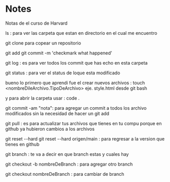 # Notes
Notas de el curso de Harvard

ls : para ver las carpeta que estan en directorio en el cual me encuentro

git clone <url de git>
para copear un repositorio

git add <nombre de el archivo modificado>
git commit -m 'checkmark what happened' 

git log : es para ver todos los commit que has echo en esta carpeta

git status : para ver el status de loque esta modificado 

bueno lo primero que aprendi fue el crear nuevos archivos   : touch <nombreDileArchivo.TipoDeArchivo> eje. style.html
desde git bash 

y para abrir la carpeta usar : code .

git commit -am "nota": para agregar un commit a todos los archivo modificados sin la necesidad de hacer un git add
  
git pull : es para actualizar tus archivos que tienes en tu compu porque en github ya hubieron cambios a los archivos

git reset --hard <commit de git log>
git reset --hard origen/main : para regresar a la version que tienes en github

git branch : te va a decir en que branch estas y cuales hay

git checkout -b nombreDeBranch : para agregar otro branch 

git checkout nombreDeBranch : para cambiar de branch

